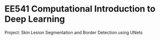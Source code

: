 # EE541 Computational Introduction to Deep Learning
Project: Skin Lesion Segmentation and Border Detection using UNets
